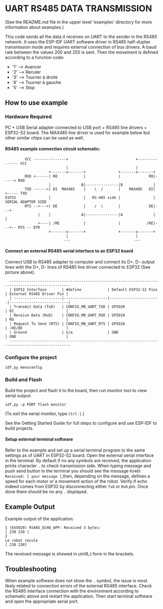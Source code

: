 # UART RS485 DATA TRANSMISSION

(See the README.md file in the upper level 'examples' directory for more information about examples.)

This code sends all the data it receives on UART to the sender in the RS485 network.
It uses the ESP-IDF UART software driver in RS485 half-duplex transmission mode and requires external connection of bus drivers.
A baud rate between the values 200 and 255 is sent. Then the movement is defined according to a function code:
* '1' --> Avancer 
* '2' --> Reculer
* '3' --> Tourner à droite
* '4' --> Tourner à gauche
* '5' --> Stop

## How to use example

### Hardware Required
PC + USB Serial adapter connected to USB port + RS485 line drivers + ESP32-S2 board.
The MAX485 line driver is used for example below but other similar chips can be used as well.

#### RS485 example connection circuit schematic:
```
         VCC ---------------+                               +--------------- VCC
                            |                               |
                    +-------x-------+               +-------x-------+
         RXD <------| RO            |               |             RO|-----> RXD
                    |              B|---------------|B              |
         TXD ------>| DI  MAX485    |    \  /       |    MAX485   DI|<----- TXD
ESP32               |               |   RS-485 side |               |  SERIAL ADAPTER SIDE
         RTS --+--->| DE            |    /  \       |             DE|---+
               |    |              A|---------------|A              |   |
               +----| /RE           |               |            /RE|---+-- RTS -- DTR
                    +-------x-------+               +-------x-------+
                            |                               |
                           ---                             ---
```

#### Connect an external RS485 serial interface to an ESP32 board
Connect USB to RS485 adapter to computer and connect its D+, D- output lines with the D+, D- lines of RS485 line driver connected to ESP32 (See picture above).
```
  --------------------------------------------------------------------------------------------------
  | ESP32 Interface       | #define            | Default ESP32-S2 Pins | External RS485 Driver Pin |
  | ----------------------|--------------------|-----------------------|---------------------------|
  | Transmit Data (TxD)   | CONFIG_MB_UART_TXD | GPIO20                | DI                        |
  | Receive Data (RxD)    | CONFIG_MB_UART_RXD | GPIO19                | RO                        |
  | Request To Send (RTS) | CONFIG_MB_UART_RTS | GPIO18                | ~RE/DE                    |
  | Ground                | n/a                | GND                   | GND                       | 
  --------------------------------------------------------------------------------------------------
```


### Configure the project
```
idf.py menuconfig
```

### Build and Flash
Build the project and flash it to the board, then run monitor tool to view serial output:
```
idf.py -p PORT flash monitor
```

(To exit the serial monitor, type ``Ctrl-]``.)

See the Getting Started Guide for full steps to configure and use ESP-IDF to build projects.

#### Setup external terminal software
Refer to the example and set up a serial terminal program to the same settings as of UART in ESP32-S2 board.
Open the external serial interface in the terminal. By default if no any symbols are received, the application prints character `.` to check transmission side.
When typing message and push send button in the terminal you should see the message `RS485 Received: [ your message ]`,then, depending on the message, defines a speed for each motor or a movement action of the robot.
Verify if echo indeed comes from ESP32 by disconnecting either `TxD` or `RxD` pin. Once done there should be no any `.` displayed.

## Example Output
Example output of the application:
```
I (655020) RS485_ECHO_APP: Received 3 bytes:
[ 230 230 ]
2
Le robot recule
[ 230 230]
```
The received message is showed in uint8_t form in the brackets.

## Troubleshooting
When example software does not show the `.` symbol, the issue is most likely related to connection errors of the external RS485 interface.
Check the RS485 interface connection with the environment according to schematic above and restart the application.
Then start terminal software and open the appropriate serial port.

